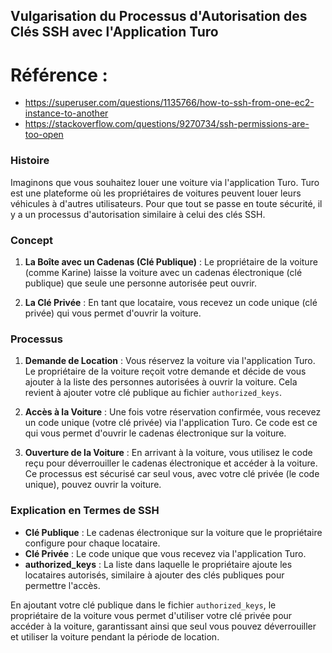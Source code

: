 ## Vulgarisation du Processus d'Autorisation des Clés SSH avec l'Application Turo
# Référence : 
- https://superuser.com/questions/1135766/how-to-ssh-from-one-ec2-instance-to-another
- https://stackoverflow.com/questions/9270734/ssh-permissions-are-too-open
### Histoire

Imaginons que vous souhaitez louer une voiture via l'application Turo. Turo est une plateforme où les propriétaires de voitures peuvent louer leurs véhicules à d'autres utilisateurs. Pour que tout se passe en toute sécurité, il y a un processus d'autorisation similaire à celui des clés SSH.

### Concept

1. **La Boîte avec un Cadenas (Clé Publique)** :
   Le propriétaire de la voiture (comme Karine) laisse la voiture avec un cadenas électronique (clé publique) que seule une personne autorisée peut ouvrir.

2. **La Clé Privée** :
   En tant que locataire, vous recevez un code unique (clé privée) qui vous permet d'ouvrir la voiture.

### Processus

1. **Demande de Location** :
   Vous réservez la voiture via l'application Turo. Le propriétaire de la voiture reçoit votre demande et décide de vous ajouter à la liste des personnes autorisées à ouvrir la voiture. Cela revient à ajouter votre clé publique au fichier `authorized_keys`.

2. **Accès à la Voiture** :
   Une fois votre réservation confirmée, vous recevez un code unique (votre clé privée) via l'application Turo. Ce code est ce qui vous permet d'ouvrir le cadenas électronique sur la voiture.

3. **Ouverture de la Voiture** :
   En arrivant à la voiture, vous utilisez le code reçu pour déverrouiller le cadenas électronique et accéder à la voiture. Ce processus est sécurisé car seul vous, avec votre clé privée (le code unique), pouvez ouvrir la voiture.

### Explication en Termes de SSH

- **Clé Publique** : Le cadenas électronique sur la voiture que le propriétaire configure pour chaque locataire.
- **Clé Privée** : Le code unique que vous recevez via l'application Turo.
- **authorized_keys** : La liste dans laquelle le propriétaire ajoute les locataires autorisés, similaire à ajouter des clés publiques pour permettre l'accès.

En ajoutant votre clé publique dans le fichier `authorized_keys`, le propriétaire de la voiture vous permet d'utiliser votre clé privée pour accéder à la voiture, garantissant ainsi que seul vous pouvez déverrouiller et utiliser la voiture pendant la période de location.
